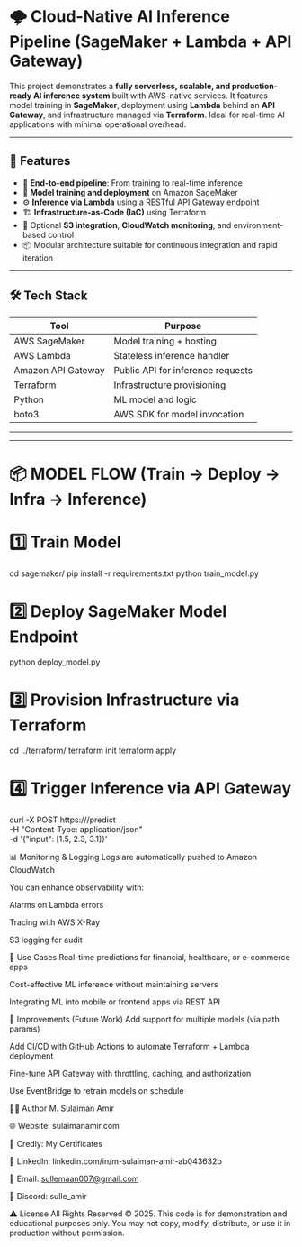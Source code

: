 # 🌩️ Cloud-Native AI Inference Pipeline (SageMaker + Lambda + API Gateway)

This project demonstrates a **fully serverless, scalable, and production-ready AI inference system** built with AWS-native services. It features model training in **SageMaker**, deployment using **Lambda** behind an **API Gateway**, and infrastructure managed via **Terraform**. Ideal for real-time AI applications with minimal operational overhead.

---

## 🚀 Features

- 🔧 **End-to-end pipeline**: From training to real-time inference
- 🧠 **Model training and deployment** on Amazon SageMaker
- ⚙️ **Inference via Lambda** using a RESTful API Gateway endpoint
- 🏗️ **Infrastructure-as-Code (IaC)** using Terraform
- 🔐 Optional **S3 integration**, **CloudWatch monitoring**, and environment-based control
- 📦 Modular architecture suitable for continuous integration and rapid iteration

---

## 🛠️ Tech Stack

| Tool              | Purpose                            |
|------------------|------------------------------------|
| AWS SageMaker     | Model training + hosting            |
| AWS Lambda        | Stateless inference handler         |
| Amazon API Gateway| Public API for inference requests   |
| Terraform         | Infrastructure provisioning         |
| Python            | ML model and logic                  |
| boto3             | AWS SDK for model invocation        |

---


---

# 📦 MODEL FLOW (Train → Deploy → Infra → Inference)

# 1️⃣ Train Model
cd sagemaker/
pip install -r requirements.txt
python train_model.py

# 2️⃣ Deploy SageMaker Model Endpoint
python deploy_model.py

# 3️⃣ Provision Infrastructure via Terraform
cd ../terraform/
terraform init
terraform apply

# 4️⃣ Trigger Inference via API Gateway
curl -X POST https://<api-gateway-url>/predict \
     -H "Content-Type: application/json" \
     -d '{"input": [1.5, 2.3, 3.1]}'


📊 Monitoring & Logging
Logs are automatically pushed to Amazon CloudWatch

You can enhance observability with:

Alarms on Lambda errors

Tracing with AWS X-Ray

S3 logging for audit

📌 Use Cases
Real-time predictions for financial, healthcare, or e-commerce apps

Cost-effective ML inference without maintaining servers

Integrating ML into mobile or frontend apps via REST API

🧠 Improvements (Future Work)
Add support for multiple models (via path params)

Add CI/CD with GitHub Actions to automate Terraform + Lambda deployment

Fine-tune API Gateway with throttling, caching, and authorization

Use EventBridge to retrain models on schedule

👨‍💻 Author
M. Sulaiman Amir

🌐 Website: sulaimanamir.com

🧠 Credly: My Certificates

💼 LinkedIn: linkedin.com/in/m-sulaiman-amir-ab043632b

📧 Email: sullemaan007@gmail.com

🧵 Discord: sulle_amir

⚠️ License
All Rights Reserved © 2025.
This code is for demonstration and educational purposes only.
You may not copy, modify, distribute, or use it in production without permission.



